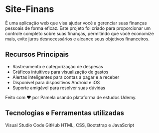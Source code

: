 # Site-Finans

É uma aplicação web que visa ajudar você a gerenciar suas finanças pessoais de forma eficaz. Este projeto foi criado para proporcionar um controle completo sobre suas finanças, permitindo que você economize mais, evite juros desnecessários e alcance seus objetivos financeiros.

## Recursos Principais

- Rastreamento e categorização de despesas
- Gráficos intuitivos para visualização de gastos
- Alertas inteligentes para contas a pagar e a receber
- Disponível para dispositivos Android e iOS
- Suporte amigável para resolver suas dúvidas

Feito com ❤️ por Pamela usando plataforma de estudos Udemy.


## Tecnologias e Ferramentas utilizadas

Visual Studio Code
GitHub
HTML, CSS,
Bootstrap e
JavaScript
